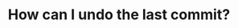 ---
title: How can I undo the last commit?
tags: [External Post, Git]
style: fill
color: warning
description: The easiest way to undo the last commit is by typing "git reset --soft HEAD~1". You can also specify the commit hash to revert to any previous revision.
external_url: https://www.git-tower.com/learn/git/faq/undo-last-commit
---